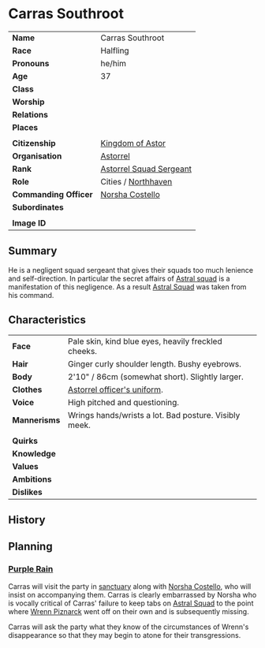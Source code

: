 # Carras Southroot

| | |
| --- | --- |
| **Name** | Carras Southroot | character.3
| **Race** | Halfling |
| **Pronouns** | he/him |
| **Age** | 37 |
| **Class** | |
| **Worship** | |
| **Relations** | |
| **Places** | |
| | |
| **Citizenship** | [Kingdom of Astor](../civilisations/kingdom-of-astor/kingdom-of-astor.md) |
| **Organisation** | [Astorrel](../organisations/astorrel/astorrel.md) |
| **Rank** | [Astorrel Squad Sergeant](../organisations/astorrel/ranks/astorrel-squad-sergeant.md) |
| **Role** | Cities / [Northhaven](../places/cities/northhaven.md) |
| **Commanding Officer** | [Norsha Costello](norsha-costello.md) |
| **Subordinates** | |
|||
| **Image ID** | |

## Summary

He is a negligent squad sergeant that gives their squads too much lenience and self-direction. In particular the secret affairs of [Astral squad](../organisations/astorrel/squads/astral-squad.md) is a manifestation of this negligence. As a result [Astral Squad](../organisations/astorrel/squads/astral-squad.md) was taken from his command.

## Characteristics

| | |
| --- | --- |
| **Face** | Pale skin, kind blue eyes, heavily freckled cheeks. | characteristics.2
| **Hair** | Ginger curly shoulder length. Bushy eyebrows. |
| **Body** | 2'10" / 86cm (somewhat short). Slightly larger. |
| **Clothes** | [Astorrel officer's uniform](../organisations/astorrel/uniforms/astorrel-officers-uniform.md). |
| **Voice** | High pitched and questioning. |
| **Mannerisms** | Wrings hands/wrists a lot. Bad posture. Visibly meek. |
| | |
| **Quirks** | |
| **Knowledge** | |
| **Values** | |
| **Ambitions** | |
| **Dislikes** | |

## History

## Planning

### [Purple Rain](../campaigns/purple-rain.md)

Carras will visit the party in [sanctuary](../organisations/astorrel/sanctuary.md) along with [Norsha Costello](norsha-costello.md), who will insist on accompanying them. Carras is clearly embarrassed by Norsha who is vocally critical of Carras' failure to keep tabs on [Astral Squad](../organisations/astorrel/squads/astral-squad.md) to the point where [Wrenn Piznarck](wrenn-piznarck.md) went off on their own and is subsequently missing.

Carras will ask the party what they know of the circumstances of Wrenn's disappearance so that they may begin to atone for their transgressions.
